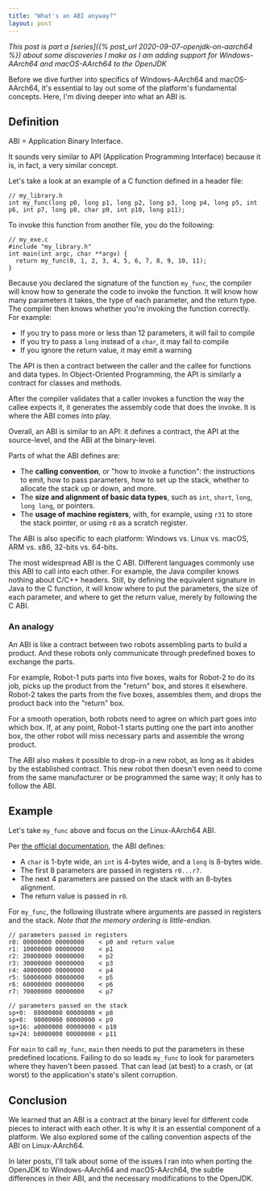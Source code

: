 ```yaml
---
title: "What's an ABI anyway?"
layout: post
---
```


_This post is part a [series]({% post_url 2020-09-07-openjdk-on-aarch64 %}) about some discoveries I make as I am adding support for Windows-AArch64 and macOS-AArch64 to the OpenJDK_

Before we dive further into specifics of Windows-AArch64 and macOS-AArch64, it's essential to lay out some of the platform's fundamental concepts. Here, I'm diving deeper into what an ABI is.

## Definition

ABI = Application Binary Interface.

It sounds very similar to API (Application Programming Interface) because it is, in fact, a very similar concept.

Let's take a look at an example of a C function defined in a header file:

```
// my_library.h
int my_func(long p0, long p1, long p2, long p3, long p4, long p5, int p6, int p7, long p8, char p9, int p10, long p11);
```

To invoke this function from another file, you do the following:

```
// my_exe.c
#include "my_library.h"
int main(int argc, char **argv) {
  return my_func(0, 1, 2, 3, 4, 5, 6, 7, 8, 9, 10, 11);
}
```

Because you declared the signature of the function `my_func`, the compiler will know how to generate the code to invoke the function. It will know how many parameters it takes, the type of each parameter, and the return type. The compiler then knows whether you're invoking the function correctly. For example:
- If you try to pass more or less than 12 parameters, it will fail to compile
- If you try to pass a `long` instead of a `char`, it may fail to compile
- If you ignore the return value, it may emit a warning

The API is then a contract between the caller and the callee for functions and data types. In Object-Oriented Programming, the API is similarly a contract for classes and methods.

After the compiler validates that a caller invokes a function the way the callee expects it, it generates the assembly code that does the invoke. It is where the ABI comes into play.

Overall, an ABI is similar to an API: it defines a contract, the API at the source-level, and the ABI at the binary-level.

Parts of what the ABI defines are:
- The **calling convention**, or "how to invoke a function": the instructions to emit, how to pass parameters, how to set up the stack, whether to allocate the stack up or down, and more.
- The **size and alignment of basic data types**, such as `int`, `short`, `long`, `long long`, or pointers.
- The **usage of machine registers**, with, for example, using `r31` to store the stack pointer, or using `r8` as a scratch register.

The ABI is also specific to each platform: Windows vs. Linux vs. macOS, ARM vs. x86, 32-bits vs. 64-bits.

The most widespread ABI is the C ABI. Different languages commonly use this ABI to call into each other. For example, the Java compiler knows nothing about C/C++ headers. Still, by defining the equivalent signature in Java to the C function, it will know where to put the parameters, the size of each parameter, and where to get the return value, merely by following the C ABI.

### An analogy

An ABI is like a contract between two robots assembling parts to build a product. And these robots only communicate through predefined boxes to exchange the parts.

For example, Robot-1 puts parts into five boxes, waits for Robot-2 to do its job, picks up the product from the "return" box, and stores it elsewhere. Robot-2 takes the parts from the five boxes, assembles them, and drops the product back into the "return" box.

For a smooth operation, both robots need to agree on which part goes into which box. If, at any point, Robot-1 starts putting one the part into another box, the other robot will miss necessary parts and assemble the wrong product.

The ABI also makes it possible to drop-in a new robot, as long as it abides by the established contract. This new robot then doesn't even need to come from the same manufacturer or be programmed the same way; it only has to follow the ABI.

## Example

Let's take `my_func` above and focus on the Linux-AArch64 ABI.

Per [the official documentation](https://developer.arm.com/documentation/ihi0055/b/), the ABI defines:
 - A `char` is 1-byte wide, an `int` is 4-bytes wide, and a `long` is 8-bytes wide.
 - The first 8 parameters are passed in registers `r0...r7`.
 - The next 4 parameters are passed on the stack with an 8-bytes alignment.
 - The return value is passed in `r0`.

For `my_func`, the following illustrate where arguments are passed in registers and the stack. _Note that the memory ordering is little-endian._

```
// parameters passed in registers
r0: 00000000 00000000    < p0 and return value
r1: 10000000 00000000    < p1
r2: 20000000 00000000    < p2
r3: 30000000 00000000    < p3
r4: 40000000 00000000    < p4
r5: 50000000 00000000    < p5
r6: 60000000 00000000    < p6
r7: 70000000 00000000    < p7

// parameters passed on the stack
sp+0:  80000000 00000000 < p8
sp+8:  90000000 00000000 < p9
sp+16: a0000000 00000000 < p10
sp+24: b0000000 00000000 < p11
```

For `main` to call `my_func`, `main` then needs to put the parameters in these predefined locations. Failing to do so leads `my_func` to look for parameters where they haven't been passed. That can lead (at best) to a crash, or (at worst) to the application's state's silent corruption.

## Conclusion

We learned that an ABI is a contract at the binary level for different code pieces to interact with each other. It is why it is an essential component of a platform. We also explored some of the calling convention aspects of the ABI on Linux-AArch64.

In later posts, I'll talk about some of the issues I ran into when porting the OpenJDK to Windows-AArch64 and macOS-AArch64, the subtle differences in their ABI, and the necessary modifications to the OpenJDK.
